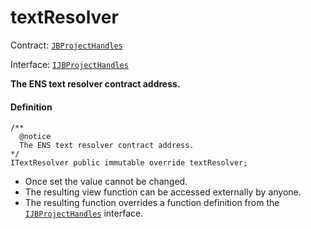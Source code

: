 # textResolver

Contract: [`JBProjectHandles`](/api/contracts/or-utilities/jbprojecthandles/README.md)​‌

Interface: [`IJBProjectHandles`](/api/interfaces/ijbprojecthandles.md)

**The ENS text resolver contract address.**

#### Definition

```
/** 
  @notice 
  The ENS text resolver contract address.
*/ 
ITextResolver public immutable override textResolver;
```

* Once set the value cannot be changed.
* The resulting view function can be accessed externally by anyone.
* The resulting function overrides a function definition from the [`IJBProjectHandles`](/api/interfaces/ijbprojecthandles.md) interface.
